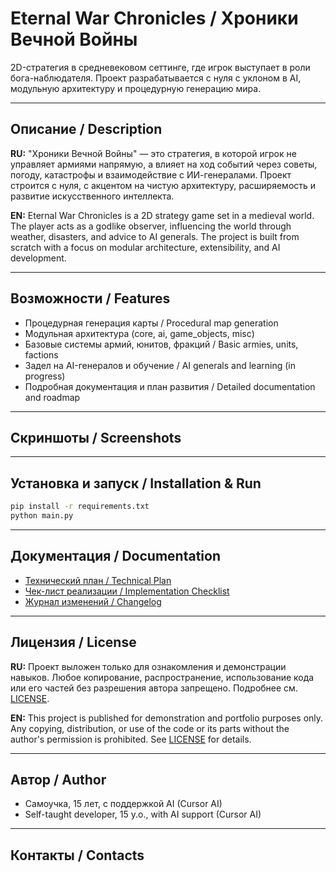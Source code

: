 # Eternal War Chronicles / Хроники Вечной Войны

2D-стратегия в средневековом сеттинге, где игрок выступает в роли бога-наблюдателя. Проект разрабатывается с нуля с уклоном в AI, модульную архитектуру и процедурную генерацию мира.

---

## Описание / Description

**RU:**
"Хроники Вечной Войны" — это стратегия, в которой игрок не управляет армиями напрямую, а влияет на ход событий через советы, погоду, катастрофы и взаимодействие с ИИ-генералами. Проект строится с нуля, с акцентом на чистую архитектуру, расширяемость и развитие искусственного интеллекта.

**EN:**
Eternal War Chronicles is a 2D strategy game set in a medieval world. The player acts as a godlike observer, influencing the world through weather, disasters, and advice to AI generals. The project is built from scratch with a focus on modular architecture, extensibility, and AI development.

---

## Возможности / Features
- Процедурная генерация карты / Procedural map generation
- Модульная архитектура (core, ai, game_objects, misc)
- Базовые системы армий, юнитов, фракций / Basic armies, units, factions
- Задел на AI-генералов и обучение / AI generals and learning (in progress)
- Подробная документация и план развития / Detailed documentation and roadmap

---

## Скриншоты / Screenshots


---

## Установка и запуск / Installation & Run

```bash
pip install -r requirements.txt
python main.py
```

---

## Документация / Documentation
- [Технический план / Technical Plan](technical_plan.md)
- [Чек-лист реализации / Implementation Checklist](implementation_checklist.md)
- [Журнал изменений / Changelog](changelog.md)

---

## Лицензия / License
**RU:** Проект выложен только для ознакомления и демонстрации навыков. Любое копирование, распространение, использование кода или его частей без разрешения автора запрещено. Подробнее см. [LICENSE](LICENSE).

**EN:** This project is published for demonstration and portfolio purposes only. Any copying, distribution, or use of the code or its parts without the author's permission is prohibited. See [LICENSE](LICENSE) for details.

---

## Автор / Author
- Самоучка, 15 лет, с поддержкой AI (Cursor AI)
- Self-taught developer, 15 y.o., with AI support (Cursor AI)

---

## Контакты / Contacts
